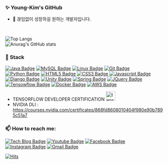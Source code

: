 ### ✨ Young-Kim's GitHub 
<!--
**kimyk0120/kimyk0120** is a ✨ _special_ ✨ repository because its `README.md` (this file) appears on your GitHub profile.

Here are some ideas to get you started:

- 🔭 I’m currently working on ...
- 🌱 I’m currently learning ...
- 👯 I’m looking to collaborate on ...
- 🤔 I’m looking for help with ...
- 💬 Ask me about ...
- 📫 How to reach me: ...
- 😄 Pronouns: ...
- ⚡ Fun fact: ...
-->

<!--
<div align=center>
-->

- 🔭 끊임없이 성장하길 원하는 개발자입니다.

</br>

![Top Langs](https://github-readme-stats.vercel.app/api/top-langs/?username=kimyk0120&layout=compact&theme=blue-green)  
![Anurag's GitHub stats](https://github-readme-stats.vercel.app/api?username=kimyk0120&show_icons=true&theme=onedark)  



### 🌱 Stack


<!-- 
배지 :: https://shields.io/
아이콘 :: https://simpleicons.org/
-->

[![Java Badge](https://img.shields.io/badge/-Java-%23007396?style=flat-square&logo=Java&logoColor=white)](https://devdocs.programmers.co.kr/references/java/docs/api/index.html?overview-summary.html) [![MySQL Badge](https://img.shields.io/badge/-MySQL-%234479A1?style=flat-square&logo=MySQL&logoColor=white)](https://dev.mysql.com/doc/) [![Linux Badge](https://img.shields.io/badge/-Linux-yellow?style=flat-square&logo=Linux&logoColor=white)](https://help.ubuntu.com/) [![Git Badge](https://img.shields.io/badge/-Git-%23F05032?style=flat-square&logo=Git&logoColor=white)](https://git-scm.com/doc) [![Python Badge](https://img.shields.io/badge/-Python-3776AB?style=flat-square&logo=Python&logoColor=white)]() [![HTML5 Badge](https://img.shields.io/badge/-HTML5-E34F26?style=flat-square&logo=HTML5&logoColor=white)]() [![CSS3 Badge](https://img.shields.io/badge/-CSS3-1572B6?style=flat-square&logo=CSS3&logoColor=white)]() [![Javascript Badge](https://img.shields.io/badge/-Javascript-F7DF1E?style=flat-square&logo=Javascript&logoColor=white)]() [![Django Badge](https://img.shields.io/badge/-Django-092E20?style=flat-square&logo=Django&logoColor=white)]() [![Unity Badge](https://img.shields.io/badge/-Unity-FFFFFF?style=flat-square&logo=Unity&logoColor=black)]() [![Spring Badge](https://img.shields.io/badge/-Spring-6DB33F?style=flat-square&logo=Spring&logoColor=black)]() [![JQuery Badge](https://img.shields.io/badge/-JQuery-0769AD?style=flat-square&logo=JQuery&logoColor=black)]() [![Tensowflow Badge](https://img.shields.io/badge/-TensorFlow-FF6F00?style=flat-square&logo=TensorFlow&logoColor=white)]()  [![Docker Badge](https://img.shields.io/badge/-Docker-2496ED?style=flat-square&logo=Docker&logoColor=white)]() [![AWS Badge](https://img.shields.io/badge/-AWS-232F3E?style=flat-square&logo=AWS&logoColor=white)]()

- TENSORFLOW DEVELOPER CERTIFICATION  <img width="30" alt="tensorflow_certification" src="https://api.accredible.com/v1/frontend/credential_website_embed_image/badge/33704914">
- NVIDIA DLI : https://courses.nvidia.com/certificates/868fd8608010404f980e90b7895c51a7



### 📫 How to reach me:
[![Tech Blog Badge](http://img.shields.io/badge/-Tech%20blog-black?style=flat-square&logo=github&link=https://kimyk0120.github.io/)](https://kimyk0120.github.io/) 
[![Youtube Badge](https://img.shields.io/badge/Youtube-ff0000?style=flat-square&logo=youtube&link=https://www.youtube.com/channel/UCWU6U1NYobmaVaPGmXNAETA)](https://www.youtube.com/channel/UCWU6U1NYobmaVaPGmXNAETA) 
[![Facebook Badge](https://img.shields.io/badge/-Facebook-1877f2?style=flat-square&logo=facebook&logoColor=white&link=https://www.facebook.com/youngkwangk2)](https://www.facebook.com/youngkwangk2) 
[![Instagram Badge](https://img.shields.io/badge/-Instagram-dd2a7b?style=flat-square&logo=instagram&logoColor=white&link=https://www.instagram.com/kimyk0120/)](https://www.instagram.com/kimyk0120/) 
[![Gmail Badge](https://img.shields.io/badge/-Gmail-d14836?style=flat-square&logo=Gmail&logoColor=white&link=mailto:kimyk0120@gmail.com)](mailto:kimyk0120@gmail.com)</br>



[![Hits](https://hits.seeyoufarm.com/api/count/incr/badge.svg?url=https%3A%2F%2Fgithub.com%2Fkimyk0120&count_bg=%2379C83D&title_bg=%23555555&icon=&icon_color=%23E7E7E7&title=hits&edge_flat=false)](https://hits.seeyoufarm.com)



  
<!--   ![](https://api.accredible.com/v1/frontend/credential_website_embed_image/badge/33704914) -->


<!--

</div>
-->


